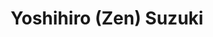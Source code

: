 ---
# Display name
title: Yoshihiro (Zen) Suzuki

# Username (this should match the folder name)
authors:
  - yoshihiro-suzuki

# Is this the primary user of the site?
superuser: false

# Role/position
role: Part-time PhD Student (D1)

# D: 10, 9, 8, 7
# M: 6, 5, 4
# B: 3, 2, 1
weight: 11 # 社会人博士は 11-14 を使用する

# Organizations/Affiliations
organizations:
  - name: Allegro MicroSystems
    url: 'https://investors.allegromicro.com/board-member/yoshihiro-zen-suzuki/'

# Short bio
bio: ''

interests: []

# education:
#   courses: []

# Social/Academic Networking
social: []

# Email for Gravatar
email: ''

# Highlight?
highlight_name: false

# User groups
user_groups:
  - Part-time Students
  - Members
---
